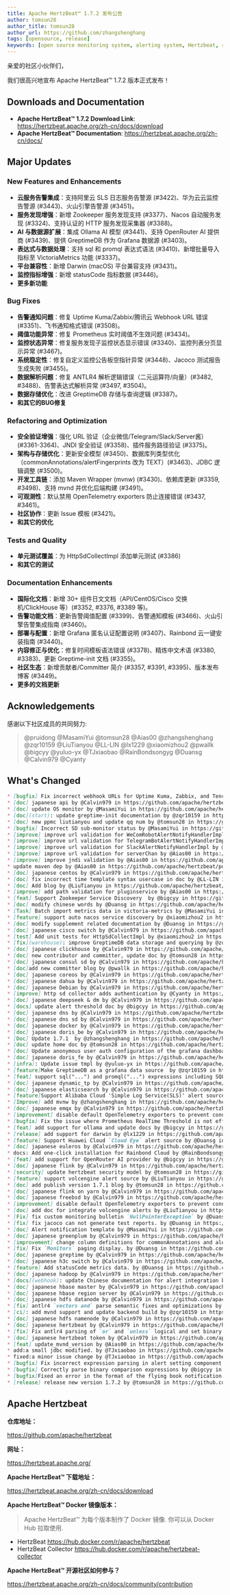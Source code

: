 ```yaml
---
title: Apache HertzBeat™ 1.7.2 发布公告
author: tomsun28
author_title: tomsun28
author_url: https://github.com/zhangshenghang
tags: [opensource, release]
keywords: [open source monitoring system, alerting system, Hertzbeat, release]
---
```


亲爱的社区小伙伴们，

我们很高兴地宣布 Apache HertzBeat™ 1.7.2 版本正式发布！

## Downloads and Documentation

- **Apache HertzBeat™ 1.7.2 Download Link**: <https://hertzbeat.apache.org/zh-cn/docs/download>
- **Apache HertzBeat™ Documentation**: <https://hertzbeat.apache.org/zh-cn/docs/>

## Major Updates

### New Features and Enhancements

- **云服务告警集成**：支持阿里云 SLS 日志服务告警源 (#3422)、华为云云监控告警源 (#3443)、火山引擎告警源 (#3451)。
- **服务发现增强**：新增 Zookeeper 服务发现支持 (#3377)、Nacos 自动服务发现 (#3324)、支持认证的 HTTP 服务发现采集器 (#3388)。
- **AI 与数据源扩展**：集成 Ollama AI 模型 (#3441)、支持 OpenRouter AI 提供商 (#3439)、提供 GreptimeDB 作为 Grafana 数据源 (#3403)。
- **表达式与数据处理**：支持 sql 和 promql 表达式语法 (#3410)、新增批量导入指标至 VictoriaMetrics 功能 (#3337)。
- **平台兼容性**：新增 Darwin (macOS) 平台兼容支持 (#3431)。
- **监控指标增强**：新增 statusCode 指标数据 (#3446)。
- **更多新功能**

### Bug Fixes

- **告警通知问题**：修复 Uptime Kuma/Zabbix/腾讯云 Webhook URL 错误 (#3351)、飞书通知格式错误 (#3508)。
- **阈值功能异常**：修复 Prometheus 实时阈值不生效问题 (#3434)。
- **监控状态异常**：修复服务发现子监控状态显示错误 (#3340)、监控列表分页显示异常 (#3467)。
- **系统稳定性**：修复自定义监控公告板空指针异常 (#3448)、Jacoco 测试报告生成失败 (#3455)。
- **数据解析问题**：修复 ANTLR4 解析逻辑错误（二元运算符/向量）(#3482, #3488)、告警表达式解析异常 (#3497, #3504)。
- **数据存储优化**：改进 GreptimeDB 存储与查询逻辑 (#3387)。
- **和其它的BUG修复**

### Refactoring and Optimization

- **安全验证增强**：强化 URL 验证（企业微信/Telegram/Slack/Server酱）(#3361-3364)、JNDI 安全验证 (#3358)、插件服务路径验证 (#3375)。
- **架构与存储优化**：更新安全模型 (#3450)、数据库列类型优化（commonAnnotations/alertFingerprints 改为 TEXT）(#3463)、JDBC 逻辑调整 (#3500)。
- **开发工具链**：添加 Maven Wrapper (mvnw) (#3430)、依赖库更新 (#3359, #3498)、支持 mvnd 并优化后端构建 (#3491)。
- **可观测性**：默认禁用 OpenTelemetry exporters 防止连接错误 (#3437, #3461)。
- **社区协作**：更新 Issue 模板 (#3421)。
- **和其它的优化**

### Tests and Quality

- **单元测试覆盖**：为 HttpSdCollectImpl 添加单元测试 (#3386)
- **和其它的测试**

### Documentation Enhancements

- **国际化文档**：新增 30+ 组件日文文档（API/CentOS/Cisco 交换机/ClickHouse 等）(#3352, #3376, #3389 等)。
- **告警功能文档**：更新告警阈值配置 (#3399)、告警通知模板 (#3466)、火山引擎告警集成指南 (#3460)。
- **部署与配置**：新增 Grafana 匿名认证配置说明 (#3407)、Rainbond 云一键安装指南 (#3440)。
- **内容修正与优化**：修复时间模板语法错误 (#3378)、精炼中文术语 (#3380, #3383)、更新 Greptime-init 文档 (#3355)。
- **社区生态**：新增贡献者/Committer 简介 (#3357, #3391, #3395)、版本发布博客 (#3449)。
- **更多的文档更新**

## Acknowledgements

感谢以下社区成员的共同努力:

> @pruidong @MasamiYui @tomsun28 @Aias00 @zhangshenghang @zqr10159 @LiuTianyou @LL-LIN @lx1229 @xiaomizhou2 @pwallk
> @bigcyy @yuluo-yx @TJxiaobao @RainBondsongyg @Duansg @Calvin979 @Cyanty

## What's Changed

```markdown
* [bugfix] Fix incorrect webhook URLs for Uptime Kuma, Zabbix, and Tencent Cloud by @bigcyy in https://github.com/apache/hertzbeat/pull/3351
* [doc] japanese api by @Calvin979 in https://github.com/apache/hertzbeat/pull/3352
* [doc] update OS monitor by @MasamiYui in https://github.com/apache/hertzbeat/pull/3353
* [doc](start): update greptime-init documentation by @zqr10159 in https://github.com/apache/hertzbeat/pull/3355
* [doc] new ppmc liutianyou and update qq num by @tomsun28 in https://github.com/apache/hertzbeat/pull/3357
* [bugfix] Incorrect SD sub-monitor status by @MasamiYui in https://github.com/apache/hertzbeat/pull/3340
* [improve] improve url validation for WeComRobotAlertNotifyHandlerImpl by @Aias00 in https://github.com/apache/hertzbeat/pull/3361
* [improve] improve url validation for TelegramBotAlertNotifyHandlerImpl by @Aias00 in https://github.com/apache/hertzbeat/pull/3362
* [improve] improve url validation for SlackAlertNotifyHandlerImpl by @Aias00 in https://github.com/apache/hertzbeat/pull/3363
* [improve] improve url validation for serverChan by @Aias00 in https://github.com/apache/hertzbeat/pull/3364
* [improve] improve jndi validation by @Aias00 in https://github.com/apache/hertzbeat/pull/3358
* update maven dep by @Aias00 in https://github.com/apache/hertzbeat/pull/3359
* [doc] japanese centos by @Calvin979 in https://github.com/apache/hertzbeat/pull/3376
* [doc] fix incorrect time template syntax usercase in doc by @LL-LIN in https://github.com/apache/hertzbeat/pull/3378
* [doc] Add blog by @LiuTianyou in https://github.com/apache/hertzbeat/pull/3379
* [improve] add path validation for pluginservice by @Aias00 in https://github.com/apache/hertzbeat/pull/3375
* [feat] Support Zookeeper Service Discovery  by @bigcyy in https://github.com/apache/hertzbeat/pull/3377
* [doc] modify chinese words by @Duansg in https://github.com/apache/hertzbeat/pull/3380
* [Task] Batch import metrics data in victoria-metrics by @MasamiYui in https://github.com/apache/hertzbeat/pull/3337
* [feature] support auto nacos service discovery by @xiaomizhou2 in https://github.com/apache/hertzbeat/pull/3324
* [doc] modify supplement related documentation by @Duansg in https://github.com/apache/hertzbeat/pull/3383
* [doc] japanese cisco switch by @Calvin979 in https://github.com/apache/hertzbeat/pull/3389
* [test] Add unit tests for HttpSdCollectImpl by @xiaomizhou2 in https://github.com/apache/hertzbeat/pull/3386
* [fix](warehouse): improve GreptimeDB data storage and querying by @zqr10159 in https://github.com/apache/hertzbeat/pull/3387
* [doc] japanese clickhouse by @Calvin979 in https://github.com/apache/hertzbeat/pull/3390
* [doc] new contributor and committer, update doc by @tomsun28 in https://github.com/apache/hertzbeat/pull/3391
* [doc] japanese consul sd by @Calvin979 in https://github.com/apache/hertzbeat/pull/3392
* [doc]add new committer blog by @pwallk in https://github.com/apache/hertzbeat/pull/3395
* [doc] japanese coreos by @Calvin979 in https://github.com/apache/hertzbeat/pull/3393
* [doc] japanese dahua by @Calvin979 in https://github.com/apache/hertzbeat/pull/3396
* [doc] japanese Debian by @Calvin979 in https://github.com/apache/hertzbeat/pull/3398
* [improve] http sd collector adds authentication by @Cyanty in https://github.com/apache/hertzbeat/pull/3388
* [doc] japanese deepseek & dm by @Calvin979 in https://github.com/apache/hertzbeat/pull/3400
* [docs] update alert threshold doc by @bigcyy in https://github.com/apache/hertzbeat/pull/3399
* [doc] japanese dns by @Calvin979 in https://github.com/apache/hertzbeat/pull/3404
* [doc] japanese dns sd by @Calvin979 in https://github.com/apache/hertzbeat/pull/3405
* [doc] japanese docker by @Calvin979 in https://github.com/apache/hertzbeat/pull/3408
* [doc] japanese doris_be by @Calvin979 in https://github.com/apache/hertzbeat/pull/3409
* [Doc] Update 1.7.1  by @zhangshenghang in https://github.com/apache/hertzbeat/pull/3411
* [doc] update home doc by @tomsun28 in https://github.com/apache/hertzbeat/pull/3418
* [doc] Update anonymous user auth configuration of the grafana dashboard document by @Cyanty in https://github.com/apache/hertzbeat/pull/3407
* [doc] japanese doris_fe by @Calvin979 in https://github.com/apache/hertzbeat/pull/3416
* [infra]: Update issue tmpl by @yuluo-yx in https://github.com/apache/hertzbeat/pull/3421
* [feature]Make GreptimeDB as a grafana data source  by @zqr10159 in https://github.com/apache/hertzbeat/pull/3403
* [feat] support sql("...") and promql("...") expressions including SQL condition parsing by @bigcyy in https://github.com/apache/hertzbeat/pull/3410
* [doc] japanese dynamic_tp by @Calvin979 in https://github.com/apache/hertzbeat/pull/3419
* [doc] japanese elasticsearch by @Calvin979 in https://github.com/apache/hertzbeat/pull/3423
* [feature]Support Alibaba Cloud 'Simple Log Service(SLS)' alert source by @Duansg in https://github.com/apache/hertzbeat/pull/3422
* [Improve] add mvnw by @zhangshenghang in https://github.com/apache/hertzbeat/pull/3430
* [doc] japanese emqx by @Calvin979 in https://github.com/apache/hertzbeat/pull/3433
* [improvement] disable default OpenTelemetry exporters to prevent connection errors by @bigcyy in https://github.com/apache/hertzbeat/pull/3437
* [bugfix] Fix the issue where Prometheus RealTime Threshold is not eff… by @Duansg in https://github.com/apache/hertzbeat/pull/3434
* [feat] add support for ollama and update docs by @bigcyy in https://github.com/apache/hertzbeat/pull/3441
* [release] add support for darwin by @lx1229 in https://github.com/apache/hertzbeat/pull/3431
* [feature] Support Huawei Cloud `Cloud Eye` alert source by @Duansg in https://github.com/apache/hertzbeat/pull/3443
* [doc] japanese euleros by @Calvin979 in https://github.com/apache/hertzbeat/pull/3442
* docs: Add one-click installation for Rainbond Cloud by @RainBondsongyg in https://github.com/apache/hertzbeat/pull/3440
* [feat] add support for OpenRouter AI provider by @bigcyy in https://github.com/apache/hertzbeat/pull/3439
* [doc] japanese flink by @Calvin979 in https://github.com/apache/hertzbeat/pull/3447
* [security] update hertzbeat security model by @tomsun28 in https://github.com/apache/hertzbeat/pull/3450
* [feature] support volcengine alert source by @LiuTianyou in https://github.com/apache/hertzbeat/pull/3451
* [doc] add publish version 1.7.1 blog by @tomsun28 in https://github.com/apache/hertzbeat/pull/3449
* [doc] japanese flink on yarn by @Calvin979 in https://github.com/apache/hertzbeat/pull/3452
* [doc] japanese freebsd by @Calvin979 in https://github.com/apache/hertzbeat/pull/3456
* [improvement] disable default OpenTelemetry exporters to prevent connection errors by @bigcyy in https://github.com/apache/hertzbeat/pull/3461
* [doc] add doc for integrate volcengine alerts by @LiuTianyou in https://github.com/apache/hertzbeat/pull/3460
* [Fix] fix custom monitoring bulletin `NullPointerException` by @Duansg in https://github.com/apache/hertzbeat/pull/3448
* [fix] fix jacoco can not generate test reports. by @Duansg in https://github.com/apache/hertzbeat/pull/3455
* [doc] Alert notification template by @MasamiYui in https://github.com/apache/hertzbeat/pull/3466
* [doc] japanese greenplum by @Calvin979 in https://github.com/apache/hertzbeat/pull/3468
* [improvement] change column definitions for commonAnnotations and alertFingerprints to TEXT type by @bigcyy in https://github.com/apache/hertzbeat/pull/3463
* [fix] Fix `Monitors` paging display. by @Duansg in https://github.com/apache/hertzbeat/pull/3467
* [doc] japanese greptime by @Calvin979 in https://github.com/apache/hertzbeat/pull/3469
* [doc] japanese h3c switch by @Calvin979 in https://github.com/apache/hertzbeat/pull/3471
* [feature] Add statusCode metrics data. by @Duansg in https://github.com/apache/hertzbeat/pull/3446
* [doc] japanese hadoop by @Calvin979 in https://github.com/apache/hertzbeat/pull/3476
* [docs](webhook): update Chinese documentation for alert integration by @zqr10159 in https://github.com/apache/hertzbeat/pull/3478
* [doc] japanese hbase master by @Calvin979 in https://github.com/apache/hertzbeat/pull/3477
* [doc] japanese hbase region server by @Calvin979 in https://github.com/apache/hertzbeat/pull/3479
* [doc] japanese hdfs datanode by @Calvin979 in https://github.com/apache/hertzbeat/pull/3487
* [fix] antlr4 `vectors and` parse semantic fixes and optimizations by @Duansg in https://github.com/apache/hertzbeat/pull/3482
* [ci]: add mvnd support and update backend build by @zqr10159 in https://github.com/apache/hertzbeat/pull/3491
* [doc] japanese hdfs namenode by @Calvin979 in https://github.com/apache/hertzbeat/pull/3490
* [doc] japanese hertzbeat by @Calvin979 in https://github.com/apache/hertzbeat/pull/3492
* [fix] Fix antlr4 parsing of `or` and `unless` logical and set binary operators by @Duansg in https://github.com/apache/hertzbeat/pull/3488
* [doc] japanese hertzbeat token by @Calvin979 in https://github.com/apache/hertzbeat/pull/3493
* [feat] update_mvnd_version by @Aias00 in https://github.com/apache/hertzbeat/pull/3498
* add:a small jdbc modified. by @TJxiaobao in https://github.com/apache/hertzbeat/pull/3500
* fixed:a minor issue change by @TJxiaobao in https://github.com/apache/hertzbeat/pull/3428
* [bugfix] Fix incorrect expression parsing in alert setting component by @bigcyy in https://github.com/apache/hertzbeat/pull/3497
* [bugfix] Correctly parse binary comparison expressions by @bigcyy in https://github.com/apache/hertzbeat/pull/3504
* [bugfix]Fixed an error in the format of the flying book notification by @pruidong in https://github.com/apache/hertzbeat/pull/3508
* [release] release new version 1.7.2 by @tomsun28 in https://github.com/apache/hertzbeat/pull/3510
```

## Apache Hertzbeat

**仓库地址：**

<https://github.com/apache/hertzbeat>

**网址：**

<https://hertzbeat.apache.org/>

**Apache HertzBeat™ 下载地址：**

<https://hertzbeat.apache.org/zh-cn/docs/download>

**Apache HertzBeat™ Docker 镜像版本：**

> Apache HertzBeat™ 为每个版本制作了 Docker 镜像. 你可以从 Docker Hub 拉取使用.

- HertzBeat <https://hub.docker.com/r/apache/hertzbeat>
- HertzBeat Collector <https://hub.docker.com/r/apache/hertzbeat-collector>

**Apache HertzBeat™ 开源社区如何参与？**

<https://hertzbeat.apache.org/zh-cn/docs/community/contribution>
